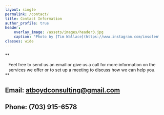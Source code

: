 ```yaml
---
layout: single
permalink: /contact/
title: Contact Information
author_profile: true
header:
    overlay_image: /assets/images/header3.jpg
    caption: "Photo by [Tim Wallace](https://www.instagram.com/insolentprodigy/)"
classes: wide
---
```

** <div align="center">Feel free to send us an email or give us a call for more information on the services we offer or to set up a meeting to discuss how we can help you.</div> **

## Email: <atboydconsulting@gmail.com>

## Phone: (703) 915-6578 

